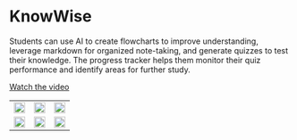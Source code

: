 # KnowWise
Students can use AI to create flowcharts to improve understanding, leverage
markdown for organized note-taking, and generate quizzes to test their knowledge.
The progress tracker helps them monitor their quiz performance and identify areas
for further study.

[Watch the video](https://youtu.be/0MqEp2tdxPk)

<table>
  <tr>
    <td><img src="https://github.com/shariandabre/KnowWise/assets/94830605/1b763ac4-ed84-4fda-9e94-3a4e96d99d2c" width="100%"></td>
    <td><img src="https://github.com/shariandabre/KnowWise/assets/94830605/7dabaabe-5d8d-4c9f-aa9a-1af34e7238e1" width="100%"></td>
    <td><img src="https://github.com/shariandabre/KnowWise/assets/94830605/3b170d1a-0f4d-4576-9929-9831382672d9" width="100%"></td>
  </tr>
  <tr>
    <td><img src="https://github.com/shariandabre/KnowWise/assets/94830605/67fd2c0a-9a14-44fa-b03a-76cedbf08203" width="100%"></td>
    <td><img src="https://github.com/shariandabre/KnowWise/assets/94830605/abb5eecc-d36a-491a-bd73-fb8682283772" width="100%"></td>
    <td><img src="https://github.com/shariandabre/KnowWise/assets/94830605/8eca69f8-7e52-4cec-a192-80149048acc9" width="100%"></td>
  </tr>

</table>


